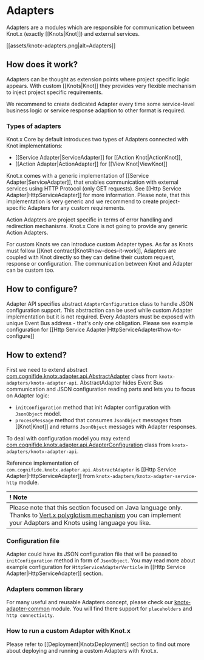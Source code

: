 # Adapters
Adapters are a modules which are responsible for communication between Knot.x (exactly [[Knots|Knot]]) 
and external services.

[[assets/knotx-adapters.png|alt=Adapters]]


## How does it work?
Adapters can be thought as extension points where project specific logic appears. With custom [[Knots|Knot]] 
they provides very flexible mechanism to inject project specific requirements.

We recommend to create dedicated Adapter every time some service-level business logic or service 
response adaption to other format is required.


### Types of adapters
Knot.x Core by default introduces two types of Adapters connected with Knot implementations:
- [[Service Adapter|ServiceAdapter]] for [[Action Knot|ActionKnot]],
- [[Action Adapter|ActionAdapter]] for [[View Knot|ViewKnot]]

Knot.x comes with a generic implementation of [[Service Adapter|ServiceAdapter]], that enables communication 
with external services using HTTP Protocol (only GET requests). See [[Http Service Adapter|HttpServiceAdapter]] 
for more information. Please note, that this implementation is very generic and we recommend to create 
project-specific Adapters for any custom requirements.

Action Adapters are project specific in terms of error handling and redirection mechanisms. Knot.x Core
is not going to provide any generic Action Adapters.

For custom Knots we can introduce custom Adapter types. As far as Knots must follow [[Knot contract|Knot#how-does-it-work]],
Adapters are coupled with Knot directly so they can define their custom request, response or 
configuration. The communication between Knot and Adapter can be custom too. 

## How to configure?
Adapter API specifies abstract `AdapterConfiguration` class to handle JSON configuration support. This
abstraction can be used while custom Adapter implementation but it is not required. Every Adapters must be
exposed with unique Event Bus address - that's only one obligation.
Please see example configuration for [[Http Service Adapter|HttpServiceAdapter#how-to-configure]]

## How to extend?
First we need to extend abstract 
[com.cognifide.knotx.adapter.api.AbstractAdapter](https://github.com/Cognifide/knotx/blob/master/knotx-adapters/knotx-adapter-api/src/main/java/com/cognifide/knotx/adapter/api/AbstractAdapter.java)
class from `knotx-adapters/knotx-adapter-api`. AbstractAdapter hides Event Bus communication and JSON configuration reading parts
and lets you to focus on Adapter logic:

- `initConfiguration` method that init Adapter configuration with `JsonObject` model.
- `processMessage` method that consumes `JsonObject` messages from [[Knot|Knot]] and returns `JsonObject` messages 
with Adapter responses.

To deal with configuration model you may extend
[com.cognifide.knotx.adapter.api.AdapterConfiguration](https://github.com/Cognifide/knotx/blob/master/knotx-adapters/knotx-adapter-api/src/main/java/com/cognifide/knotx/adapter/api/AdapterConfiguration.java) class
from `knotx-adapters/knotx-adapter-api`.

Reference implementation of `com.cognifide.knotx.adapter.api.AbstractAdapter` is [[Http Service Adapter|HttpServiceAdapter]] from
`knotx-adapters/knotx-adapter-service-http` module.

| ! Note |
|:------ |
| Please note that this section focused on Java language only. Thanks to [Vert.x polyglotism mechanism](http://vertx.io) you can implement your Adapters and Knots using language you like. |

### Configuration file
Adapter could have its JSON configuration file that will be passed to `initConfiguration` method in form of `JsonObject`.
You may read more about example configuration for `HttpServiceAdapterVerticle` in [[Http Service Adapter|HttpServiceAdapter]] section.

### Adapters common library
For many useful and reusable Adapters concept, please check our [knotx-adapter-common](https://github.com/Cognifide/knotx/tree/master/knotx-adapters/knotx-adapter-common)
module. You will find there support for `placeholders` and `http connectivity`. 

### How to run a custom Adapter with Knot.x
Please refer to [[Deployment|KnotxDeployment]] section to find out more about deploying and running 
a custom Adapters with Knot.x.
